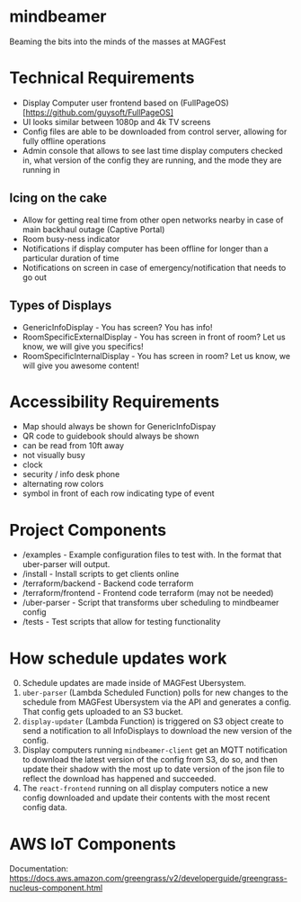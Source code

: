 # mindbeamer
Beaming the bits into the minds of the masses at MAGFest

# Technical Requirements

* Display Computer user frontend based on (FullPageOS)[https://github.com/guysoft/FullPageOS]
* UI looks similar between 1080p and 4k TV screens
* Config files are able to be downloaded from control server, allowing for fully offline operations
* Admin console that allows to see last time display computers checked in, what version of the config they are running, and the mode they are running in

## Icing on the cake

* Allow for getting real time from other open networks nearby in case of main backhaul outage (Captive Portal)
* Room busy-ness indicator
* Notifications if display computer has been offline for longer than a particular duration of time
* Notifications on screen in case of emergency/notification that needs to go out

## Types of Displays

* GenericInfoDisplay - You has screen? You has info!
* RoomSpecificExternalDisplay - You has screen in front of room? Let us know, we will give you specifics!
* RoomSpecificInternalDisplay - You has screen in room? Let us know, we will give you awesome content!

# Accessibility Requirements

* Map should always be shown for GenericInfoDispay
* QR code to guidebook should always be shown
* can be read from 10ft away
* not visually busy
* clock
* security / info desk phone
* alternating row colors
* symbol in front of each row indicating type of event

# Project Components

* /examples - Example configuration files to test with. In the format that uber-parser will output.
* /install - Install scripts to get clients online
* /terraform/backend - Backend code terraform
* /terraform/frontend - Frontend code terraform (may not be needed)
* /uber-parser - Script that transforms uber scheduling to mindbeamer config
* /tests - Test scripts that allow for testing functionality

# How schedule updates work

0. Schedule updates are made inside of MAGFest Ubersystem.
1. `uber-parser` (Lambda Scheduled Function) polls for new changes to the schedule from MAGFest Ubersystem via the API and generates a config. That config gets uploaded to an S3 bucket.
2. `display-updater` (Lambda Function) is triggered on S3 object create to send a notification to all InfoDisplays to download the new version of the config.
3. Display computers running `mindbeamer-client` get an MQTT notification to download the latest version of the config from S3, do so, and then update their shadow with the most up to date version of the json file to reflect the download has happened and succeeded.
4. The `react-frontend` running on all display computers notice a new config downloaded and update their contents with the most recent config data. 

# AWS IoT Components 

Documentation: https://docs.aws.amazon.com/greengrass/v2/developerguide/greengrass-nucleus-component.html
